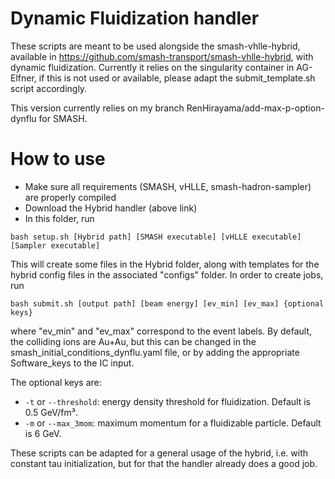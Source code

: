 # Dynamic Fluidization handler

These scripts are meant to be used alongside the smash-vhlle-hybrid, available in 
https://github.com/smash-transport/smash-vhlle-hybrid, with dynamic fluidization.
Currently it relies on the singularity container in AG-Elfner, if this is not used
or available, please adapt the submit_template.sh script accordingly.

This version currently relies on my branch RenHirayama/add-max-p-option-dynflu for SMASH.
# How to use
 - Make sure all requirements (SMASH, vHLLE, smash-hadron-sampler) are properly compiled
 - Download the Hybrid handler (above link)
 - In this folder, run

```
bash setup.sh [Hybrid path] [SMASH executable] [vHLLE executable] [Sampler executable]
```

This will create some files in the Hybrid folder, along with templates for the hybrid 
config files in the associated "configs" folder. In order to create jobs, run
```
bash submit.sh [output path] [beam energy] [ev_min] [ev_max] {optional keys}
```
where "ev_min" and "ev_max" correspond to the event labels. By default, the colliding
ions are Au+Au, but this can be changed in the smash_initial_conditions_dynflu.yaml file,
or by adding the appropriate Software_keys to the IC input.

The optional keys are:
- `-t` or `--threshold`: energy density threshold for fluidization. Default is 0.5 GeV/fm³.
- `-m` or `--max_3mom`: maximum momentum for a fluidizable particle. Default is 6 GeV.

These scripts can be adapted for a general usage of the hybrid, i.e. with constant tau
initialization, but for that the handler already does a good job.
